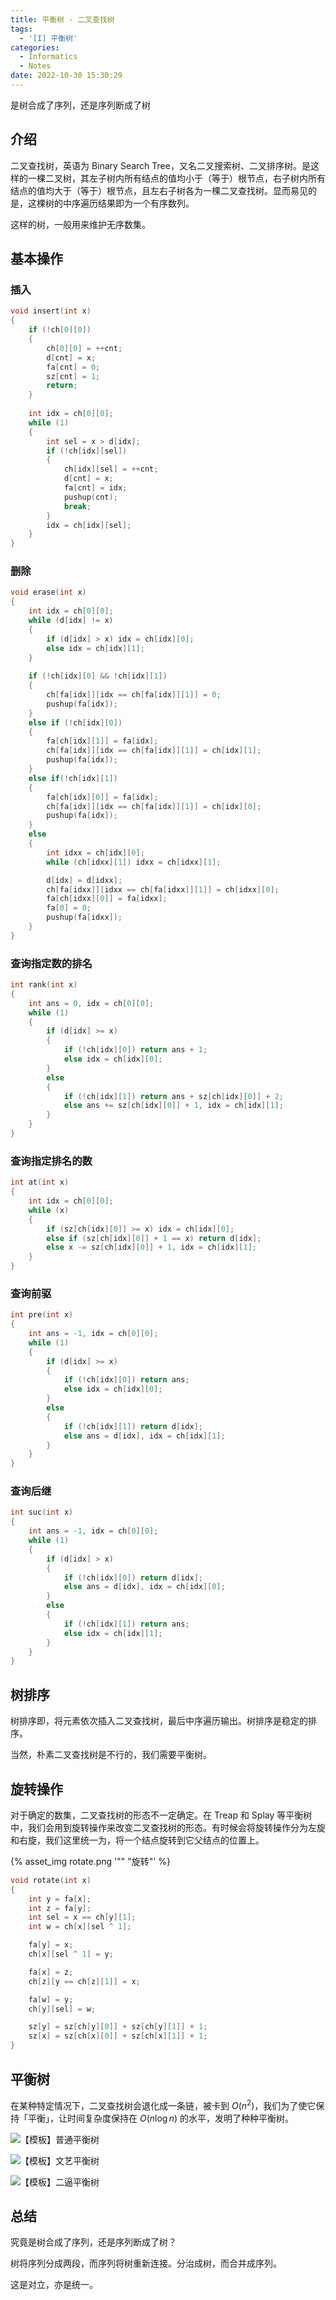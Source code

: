 ```yaml
---
title: 平衡树 - 二叉查找树
tags:
  - '[I] 平衡树'
categories:
  - Informatics
  - Notes
date: 2022-10-30 15:30:29
---
```



是树合成了序列，还是序列断成了树

<!--more-->

## 介绍

二叉查找树，英语为 Binary Search Tree，又名二叉搜索树、二叉排序树。是这样的一棵二叉树，其左子树内所有结点的值均小于（等于）根节点，右子树内所有结点的值均大于（等于）根节点，且左右子树各为一棵二叉查找树。显而易见的是，这棵树的中序遍历结果即为一个有序数列。

这样的树，一般用来维护无序数集。

## 基本操作

### 插入

```cpp
void insert(int x)
{
    if (!ch[0][0])
    {
        ch[0][0] = ++cnt;
        d[cnt] = x;
        fa[cnt] = 0;
        sz[cnt] = 1;
        return;
    }
    
    int idx = ch[0][0];
    while (1)
    {
        int sel = x > d[idx];
        if (!ch[idx][sel])
        {
            ch[idx][sel] = ++cnt;
            d[cnt] = x;
            fa[cnt] = idx;
            pushup(cnt);
            break;
        }
        idx = ch[idx][sel];
    }
}
```

### 删除

```cpp
void erase(int x)
{
    int idx = ch[0][0];
    while (d[idx] != x)
    {
        if (d[idx] > x) idx = ch[idx][0];
        else idx = ch[idx][1];
    }
    
    if (!ch[idx][0] && !ch[idx][1])
    {
        ch[fa[idx]][idx == ch[fa[idx]][1]] = 0;
        pushup(fa[idx]);
    }
    else if (!ch[idx][0])
    {
        fa[ch[idx][1]] = fa[idx];
        ch[fa[idx]][idx == ch[fa[idx]][1]] = ch[idx][1];
        pushup(fa[idx]);
    }
    else if(!ch[idx][1])
    {
        fa[ch[idx][0]] = fa[idx];
        ch[fa[idx]][idx == ch[fa[idx]][1]] = ch[idx][0];
        pushup(fa[idx]);
    }
    else
    {
        int idxx = ch[idx][0];
        while (ch[idxx][1]) idxx = ch[idxx][1];

        d[idx] = d[idxx];
        ch[fa[idxx]][idxx == ch[fa[idxx]][1]] = ch[idxx][0];
        fa[ch[idxx][0]] = fa[idxx];
        fa[0] = 0;
        pushup(fa[idxx]);
    }
}
```

### 查询指定数的排名

```cpp
int rank(int x)
{
    int ans = 0, idx = ch[0][0];
    while (1)
    {
        if (d[idx] >= x)
        {
            if (!ch[idx][0]) return ans + 1;
            else idx = ch[idx][0];
        }
        else
        {
            if (!ch[idx][1]) return ans + sz[ch[idx][0]] + 2;
            else ans += sz[ch[idx][0]] + 1, idx = ch[idx][1];
        }
    }
}
```

### 查询指定排名的数

```cpp
int at(int x)
{
    int idx = ch[0][0];
    while (x)
    {
        if (sz[ch[idx][0]] >= x) idx = ch[idx][0];
        else if (sz[ch[idx][0]] + 1 == x) return d[idx];
        else x -= sz[ch[idx][0]] + 1, idx = ch[idx][1];
    }
}
```

### 查询前驱

```cpp
int pre(int x)
{
    int ans = -1, idx = ch[0][0];
    while (1)
    {
        if (d[idx] >= x)
        {
            if (!ch[idx][0]) return ans;
            else idx = ch[idx][0];
        }
        else
        {
            if (!ch[idx][1]) return d[idx];
            else ans = d[idx], idx = ch[idx][1];
        }
    }
}
```

### 查询后继

```cpp
int suc(int x)
{
    int ans = -1, idx = ch[0][0];
    while (1)
    {
        if (d[idx] > x)
        {
            if (!ch[idx][0]) return d[idx];
            else ans = d[idx], idx = ch[idx][0];
        }
        else
        {
            if (!ch[idx][1]) return ans;
            else idx = ch[idx][1];
        }
    }
}
```

## 树排序

树排序即，将元素依次插入二叉查找树，最后中序遍历输出。树排序是稳定的排序。

当然，朴素二叉查找树是不行的，我们需要平衡树。

## 旋转操作

对于确定的数集，二叉查找树的形态不一定确定。在 Treap 和 Splay 等平衡树中，我们会用到旋转操作来改变二叉查找树的形态。有时候会将旋转操作分为左旋和右旋，我们这里统一为，将一个结点旋转到它父结点的位置上。

{% asset_img rotate.png '"" "旋转"' %}

```cpp
void rotate(int x)
{
    int y = fa[x];
    int z = fa[y];
    int sel = x == ch[y][1];
    int w = ch[x][sel ^ 1];

    fa[y] = x;
    ch[x][sel ^ 1] = y;

    fa[x] = z;
    ch[z][y == ch[z][1]] = x;

    fa[w] = y;
    ch[y][sel] = w;

    sz[y] = sz[ch[y][0]] + sz[ch[y][1]] + 1;
    sz[x] = sz[ch[x][0]] + sz[ch[x][1]] + 1;
}
```

## 平衡树

在某种特定情况下，二叉查找树会退化成一条链，被卡到 $O(n^2)$，我们为了使它保持「平衡」，让时间复杂度保持在 $O(n\log n)$ 的水平，发明了种种平衡树。

![【模板】普通平衡树](https://loj.ac/p/104)

![【模板】文艺平衡树](https://loj.ac/p/105)

![【模板】二逼平衡树](https://loj.ac/p/106)

## 总结

究竟是树合成了序列，还是序列断成了树？

树将序列分成两段，而序列将树重新连接。分治成树，而合并成序列。

这是对立，亦是统一。

